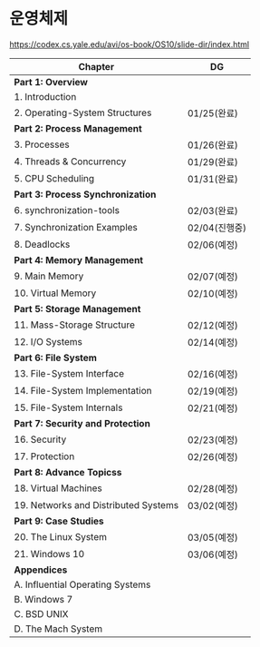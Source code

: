 # 운영체제

https://codex.cs.yale.edu/avi/os-book/OS10/slide-dir/index.html

| Chapter                              | DG            |
| ------------------------------------ | ------------- |
| **Part 1: Overview**                 |               |
| 1. Introduction                      |               |
| 2. Operating-System Structures       | 01/25(완료)   |
| **Part 2: Process Management**       |               |
| 3. Processes                         | 01/26(완료)   |
| 4. Threads & Concurrency             | 01/29(완료)   |
| 5. CPU Scheduling                    | 01/31(완료)   |
| **Part 3: Process Synchronization**  |               |
| 6. synchronization-tools             | 02/03(완료)   |
| 7. Synchronization Examples          | 02/04(진행중) |
| 8. Deadlocks                         | 02/06(예정)   |
| **Part 4: Memory Management**        |               |
| 9. Main Memory                       | 02/07(예정)   |
| 10. Virtual Memory                   | 02/10(예정)   |
| **Part 5: Storage Management**       |               |
| 11. Mass-Storage Structure           | 02/12(예정)   |
| 12. I/O Systems                      | 02/14(예정)   |
| **Part 6: File System**              |               |
| 13. File-System Interface            | 02/16(예정)   |
| 14. File-System Implementation       | 02/19(예정)   |
| 15. File-System Internals            | 02/21(예정)   |
| **Part 7: Security and Protection**  |               |
| 16. Security                         | 02/23(예정)   |
| 17. Protection                       | 02/26(예정)   |
| **Part 8: Advance Topicss**          |               |
| 18. Virtual Machines                 | 02/28(예정)   |
| 19. Networks and Distributed Systems | 03/02(예정)   |
| **Part 9: Case Studies**             |               |
| 20. The Linux System                 | 03/05(예정)   |
| 21. Windows 10                       | 03/06(예정)   |
| **Appendices**                       |               |
| A. Influential Operating Systems     |               |
| B. Windows 7                         |               |
| C. BSD UNIX                          |               |
| D. The Mach System                   |               |
